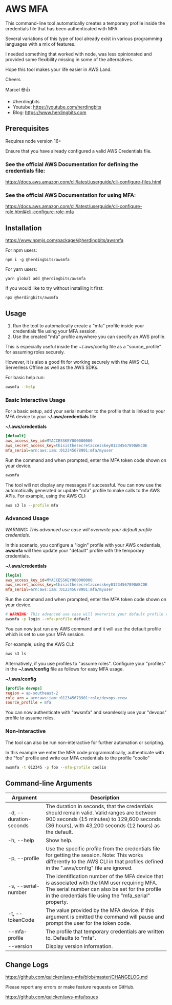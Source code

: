 # AWS MFA

This command-line tool automatically creates a temporary profile inside the credentials file that has been authenticated with MFA.

Several variations of this type of tool already exist in various programming languages with a mix of features.

I needed something that worked with node, was less opinionated and provided some flexibility missing in some of the alternatives.

Hope this tool makes your life easier in AWS Land.

Cheers

Marcel 😎👍

- #herdingbits
- Youtube: https://youtube.com/herdingbits
- Blog: https://www.herdingbits.com

## Prerequisites

Requires node version 16+

Ensure that you have already configured a valid AWS Credentials file.

### See the official AWS Documentation for defining the credentials file:

https://docs.aws.amazon.com/cli/latest/userguide/cli-configure-files.html

### See the official AWS Documentation for using MFA:

https://docs.aws.amazon.com/cli/latest/userguide/cli-configure-role.html#cli-configure-role-mfa

## Installation

https://www.npmjs.com/package/@herdingbits/awsmfa

For npm users:

```
npm i -g @herdingbits/awsmfa
```

For yarn users:

```
yarn global add @herdingbits/awsmfa
```

If you would like to try without installing it first:

```
npx @herdingbits/awsmfa
```

## Usage

1. Run the tool to automatically create a "mfa" profile inside your credentials file using your MFA session.
2. Use the created "mfa" profile anywhere you can specify an AWS profile.

This is especially useful inside the ~/.aws/config file as a "source_profile" for assuming roles securely.

However, it is also a good fit for working securely with the AWS-CLI, Serverless Offline as well as the AWS SDKs.

For basic help run:

```bash
awsmfa --help
```

### Basic Interactive Usage

For a basic setup, add your serial number to the profile that is linked to your MFA device to your **~/.aws/credentials** file.

**~/.aws/credentials**

```ini
[default]
aws_access_key_id=MYACCESSKEY000000000
aws_secret_access_key=thisisthesecretaccesskey01234567890ABCDE
mfa_serial=arn:aws:iam::012345678901:mfa/myuser
```

Run the command and when prompted, enter the MFA token code shown on your device.

```bash
awsmfa
```

The tool will not display any messages if successful. You can now use the automatically generated or update "mfa" profile to make calls to the AWS APIs.
For example, using the AWS CLI:

```bash
aws s3 ls --profile mfa
```

### Advanced Usage

_WARNING: This advanced use case will overwrite your default profile credentials._

In this scenario, you configure a "login" profile with your AWS credentials, **awsmfa** will then update your "default" profile with the temporary credentials.

**~/.aws/credentials**

```ini
[login]
aws_access_key_id=MYACCESSKEY000000000
aws_secret_access_key=thisisthesecretaccesskey01234567890ABCDE
mfa_serial=arn:aws:iam::012345678901:mfa/myuser
```

Run the command and when prompted, enter the MFA token code shown on your device.

```bash
# WARNING: This advanced use case will overwrite your default profile credentials.
awsmfa -p login --mfa-profile default
```

You can now just run any AWS command and it will use the default profile which is set to use your MFA session.

For example, using the AWS CLI:

```bash
aws s3 ls
```

Alternatively, if you use profiles to "assume roles". Configure your "profiles" in the **~/.aws/config** file as follows for easy MFA usage.

**~/.aws/config**

```ini
[profile devops]
region = ap-southeast-2
role_arn = arn:aws:iam::012345678901:role/devops-crew
source_profile = mfa
```

You can now authenticate with "awsmfa" and seamlessly use your "devops" profile to assume roles.

### Non-Interactive

The tool can also be run non-interactive for further automation or scripting.

In this example we enter the MFA code programmatically, authenticate with the "foo" profile and write our MFA credentials to the profile "coolio"

```bash
awsmfa -t 012345 -p foo --mfa-profile coolio
```

## Command-line Arguments

| Argument               | Description                                                                                                                                                                                                |
| ---------------------- | ---------------------------------------------------------------------------------------------------------------------------------------------------------------------------------------------------------- |
| -d, --duration-seconds | The duration in seconds, that the credentials should remain valid. Valid ranges are between 900 seconds (15 minutes) to 129,600 seconds (36 hours), with 43,200 seconds (12 hours) as the default.         |
| -h, --help             | Show help.                                                                                                                                                                                                 |
| -p, --profile          | Use the specific profile from the credentials file for getting the session. Note: This works differently to the AWS CLI in that profiles defined in the ".aws/config" file are ignored.                    |
| -s, --serial-number    | The identification number of the MFA device that is associated with the IAM user requiring MFA. The serial number can also be set for the profile in the credentials file using the "mfa_serial" property. |
| -t, --tokenCode        | The value provided by the MFA device. If this argument is omitted the command will pause and prompt the user for the token code.                                                                           |
| --mfa-profile          | The profile that temporary credentials are written to. Defaults to "mfa".                                                                                                                                  |
| --version              | Display version information.                                                                                                                                                                               |

## Change Logs

https://github.com/quicken/aws-mfa/blob/master/CHANGELOG.md

Please report any errors or make feature requests on GitHub.

https://github.com/quicken/aws-mfa/issues

